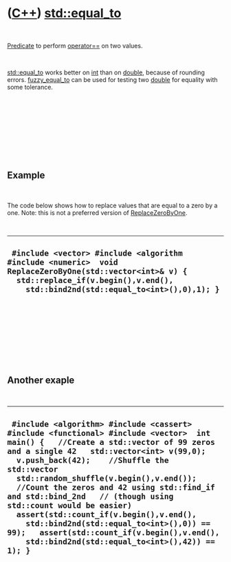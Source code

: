 



 

 

 

 

 

([C++](Cpp.md)) [std::equal\_to](CppEqual_to.md)
==================================================

 

[Predicate](CppPredicate.md) to perform
[operator==](CppOperatorEqual.md) on two values.

 

[std::equal\_to](CppEqual_to.md) works better on [int](CppInt.md) than
on [double](CppDouble.md), because of rounding errors.
[fuzzy\_equal\_to](CppFuzzy_equal_to.md) can be used for testing two
[double](CppDouble.md) for equality with some tolerance.

 

 

 

 

 

Example
-------

 

The code below shows how to replace values that are equal to a zero by a
one. Note: this is not a preferred version of
[ReplaceZeroByOne](CppReplaceZeroByOne.md).

 

  -----------------------------------------------------------------------------------------------------------------------------------------------------------------------------------------------
  ` #include <vector> #include <algorithm #include <numeric>  void ReplaceZeroByOne(std::vector<int>& v) {   std::replace_if(v.begin(),v.end(),     std::bind2nd(std::equal_to<int>(),0),1); }`
  -----------------------------------------------------------------------------------------------------------------------------------------------------------------------------------------------

 

 

 

 

 

Another exaple
--------------

 

  ---------------------------------------------------------------------------------------------------------------------------------------------------------------------------------------------------------------------------------------------------------------------------------------------------------------------------------------------------------------------------------------------------------------------------------------------------------------------------------------------------------------------------------------------------------------------------------------
  ` #include <algorithm> #include <cassert> #include <functional> #include <vector>  int main() {   //Create a std::vector of 99 zeros and a single 42   std::vector<int> v(99,0);   v.push_back(42);    //Shuffle the std::vector   std::random_shuffle(v.begin(),v.end());    //Count the zeros and 42 using std::find_if and std::bind_2nd   // (though using std::count would be easier)   assert(std::count_if(v.begin(),v.end(),     std::bind2nd(std::equal_to<int>(),0)) == 99);   assert(std::count_if(v.begin(),v.end(),     std::bind2nd(std::equal_to<int>(),42)) == 1); }`
  ---------------------------------------------------------------------------------------------------------------------------------------------------------------------------------------------------------------------------------------------------------------------------------------------------------------------------------------------------------------------------------------------------------------------------------------------------------------------------------------------------------------------------------------------------------------------------------------

 

 

 

 

 





 




